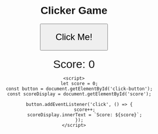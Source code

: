 <!DOCTYPE html>
<html lang="en">
<head>
    <meta charset="UTF-8">
    <meta name="viewport" content="width=device-width, initial-scale=1.0">
    <title>Clicker Game</title>
    <style>
        body {
            font-family: Arial, sans-serif;
            text-align: center;
            margin-top: 50px;
        }
        #click-button {
            padding: 20px 40px;
            font-size: 24px;
        }
        #score {
            font-size: 30px;
            margin-top: 20px;
        }
    </style>
</head>
<body>
    <h1>Clicker Game</h1>
    <button id="click-button">Click Me!</button>
    <div id="score">Score: 0</div>

    <script>
        let score = 0;
        const button = document.getElementById('click-button');
        const scoreDisplay = document.getElementById('score');

        button.addEventListener('click', () => {
            score++;
            scoreDisplay.innerText = `Score: ${score}`;
        });
    </script>
</body>
</html>

